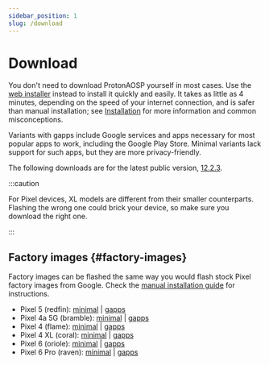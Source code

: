 ```yaml
---
sidebar_position: 1
slug: /download
---
```


# Download

You don't need to download ProtonAOSP yourself in most cases. Use the [web installer](install/web.mdx) instead to install it quickly and easily. It takes as little as 4 minutes, depending on the speed of your internet connection, and is safer than manual installation; see [Installation](install/install.md) for more information and common misconceptions.

Variants with gapps include Google services and apps necessary for most popular apps to work, including the Google Play Store. Minimal variants lack support for such apps, but they are more privacy-friendly.

The following downloads are for the latest public version, [12.2.3](../versions/12/12.2.3.md).

:::caution

For Pixel devices, XL models are different from their smaller counterparts. Flashing the wrong one could brick your device, so make sure you download the right one.

:::

## Factory images {#factory-images}

Factory images can be flashed the same way you would flash stock Pixel factory images from Google. Check the [manual installation guide](install/manual.mdx) for instructions.

- Pixel 5 (redfin): [minimal](https://github.com/ProtonAOSP/android_device_google_redbull/releases/download/v12.2.3/proton-aosp_redfin-factory_12.2.3.zip) | [gapps](https://github.com/ProtonAOSP/android_device_google_redbull/releases/download/v12.2.3/proton-aosp_redfin-factory_12.2.3-gapps.zip)
- Pixel 4a 5G (bramble): [minimal](https://github.com/ProtonAOSP/android_device_google_redbull/releases/download/v12.2.3/proton-aosp_bramble-factory_12.2.3.zip) | [gapps](https://github.com/ProtonAOSP/android_device_google_redbull/releases/download/v12.2.3/proton-aosp_bramble-factory_12.2.3-gapps.zip)
- Pixel 4 (flame): [minimal](https://github.com/ProtonAOSP/android_device_google_coral/releases/download/v12.2.3/proton-aosp_flame-factory_12.2.3.zip) | [gapps](https://github.com/ProtonAOSP/android_device_google_coral/releases/download/v12.2.3/proton-aosp_flame-factory_12.2.3-gapps.zip)
- Pixel 4 XL (coral): [minimal](https://github.com/ProtonAOSP/android_device_google_coral/releases/download/v12.2.3/proton-aosp_coral-factory_12.2.3.zip) | [gapps](https://github.com/ProtonAOSP/android_device_google_coral/releases/download/v12.2.3/proton-aosp_coral-factory_12.2.3-gapps.zip)
- Pixel 6 (oriole): [minimal](https://github.com/ProtonAOSP/android_device_google_raviole/releases/download/v12.2.3/proton-aosp_oriole-factory_12.2.3.zip) | [gapps](https://github.com/ProtonAOSP/android_device_google_raviole/releases/download/v12.2.3/proton-aosp_oriole-factory_12.2.3-gapps.zip)
- Pixel 6 Pro (raven): [minimal](https://github.com/ProtonAOSP/android_device_google_raviole/releases/download/v12.2.3/proton-aosp_raven-factory_12.2.3.zip) | [gapps](https://github.com/ProtonAOSP/android_device_google_raviole/releases/download/v12.2.3/proton-aosp_raven-factory_12.2.3-gapps.zip)
